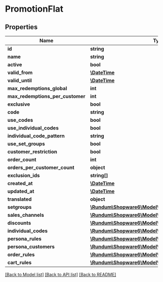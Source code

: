 # PromotionFlat

## Properties
Name | Type | Description | Notes
------------ | ------------- | ------------- | -------------
**id** | **string** |  | [optional] 
**name** | **string** |  | 
**active** | **bool** |  | 
**valid_from** | [**\DateTime**](\DateTime.md) |  | [optional] 
**valid_until** | [**\DateTime**](\DateTime.md) |  | [optional] 
**max_redemptions_global** | **int** |  | [optional] 
**max_redemptions_per_customer** | **int** |  | [optional] 
**exclusive** | **bool** |  | 
**code** | **string** |  | [optional] 
**use_codes** | **bool** |  | 
**use_individual_codes** | **bool** |  | 
**individual_code_pattern** | **string** |  | [optional] 
**use_set_groups** | **bool** |  | 
**customer_restriction** | **bool** |  | [optional] 
**order_count** | **int** |  | [optional] 
**orders_per_customer_count** | **object** |  | [optional] 
**exclusion_ids** | **string[]** |  | [optional] 
**created_at** | [**\DateTime**](\DateTime.md) |  | 
**updated_at** | [**\DateTime**](\DateTime.md) |  | [optional] 
**translated** | **object** |  | [optional] 
**setgroups** | [**\Rundum\Shopware6\Model\PromotionSetgroupFlat**](PromotionSetgroupFlat.md) |  | [optional] 
**sales_channels** | [**\Rundum\Shopware6\Model\PromotionSalesChannelFlat**](PromotionSalesChannelFlat.md) |  | [optional] 
**discounts** | [**\Rundum\Shopware6\Model\PromotionDiscountFlat**](PromotionDiscountFlat.md) |  | [optional] 
**individual_codes** | [**\Rundum\Shopware6\Model\PromotionIndividualCodeFlat**](PromotionIndividualCodeFlat.md) |  | [optional] 
**persona_rules** | [**\Rundum\Shopware6\Model\RuleFlat**](RuleFlat.md) |  | [optional] 
**persona_customers** | [**\Rundum\Shopware6\Model\CustomerFlat**](CustomerFlat.md) |  | [optional] 
**order_rules** | [**\Rundum\Shopware6\Model\RuleFlat**](RuleFlat.md) |  | [optional] 
**cart_rules** | [**\Rundum\Shopware6\Model\RuleFlat**](RuleFlat.md) |  | [optional] 

[[Back to Model list]](../../README.md#documentation-for-models) [[Back to API list]](../../README.md#documentation-for-api-endpoints) [[Back to README]](../../README.md)

